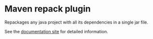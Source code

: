 # Maven repack plugin

Repackages any java project with all its dependencies in a single jar file.

See the [documentation site](https://basepom.github.io/repack-maven-plugin/development/) for detailed information.
